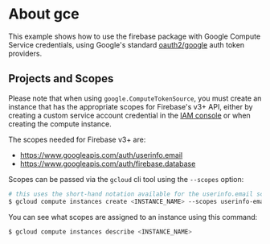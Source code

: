 # About gce

This example shows how to use the firebase package with Google Compute Service
credentials, using Google's standard [oauth2/google](https://godoc.org/golang.org/x/oauth2/google)
auth token providers.

## Projects and Scopes

Please note that when using `google.ComputeTokenSource`, you must create
an instance that has the appropriate scopes for Firebase's v3+ API, either by
creating a custom service account credential in the [IAM console](https://console.cloud.google.com/iam-admin/serviceaccounts)
or when creating the compute instance.

The scopes needed for Firebase v3+ are:

* https://www.googleapis.com/auth/userinfo.email
* https://www.googleapis.com/auth/firebase.database

Scopes can be passed via the `gcloud` cli tool using the `--scopes` option:

```sh
# this uses the short-hand notation available for the userinfo.email scope
$ gcloud compute instances create <INSTANCE_NAME> --scopes userinfo-email,https://www.googleapis.com/auth/firebase.database
```

You can see what scopes are assigned to an instance using this command:
```sh
$ gcloud compute instances describe <INSTANCE_NAME>
```
